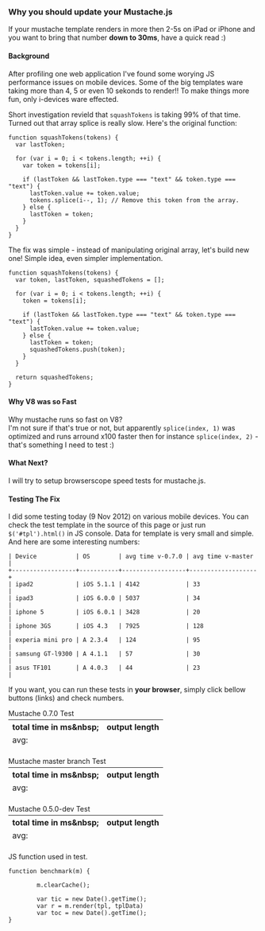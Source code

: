 
### Why you should **update your Mustache.js**

If your mustache template renders in more then 2-5s on iPad or iPhone
and you want to bring that number **down to 30ms**, have a quick read :)



#### Background

After profiling one web application I've found some worying JS
performance issues on mobile devices. Some of the big templates ware
taking more than 4, 5 or even 10 sekonds to render!! To make things
more fun, only i-devices ware effected.

Short investigation revield that `squashTokens` is taking 99% of that 
time. Turned out that array splice is really slow. Here's the original
function:

~~~~~
function squashTokens(tokens) {
  var lastToken;

  for (var i = 0; i < tokens.length; ++i) {
    var token = tokens[i];

    if (lastToken && lastToken.type === "text" && token.type === "text") {
      lastToken.value += token.value;
      tokens.splice(i--, 1); // Remove this token from the array.
    } else {
      lastToken = token;
    }
  }
}
~~~~~

The fix was simple - instead of manipulating original array, let's build
new one! Simple idea, even simpler implementation.

~~~~~
function squashTokens(tokens) {
  var token, lastToken, squashedTokens = [];

  for (var i = 0; i < tokens.length; ++i) {
    token = tokens[i];

    if (lastToken && lastToken.type === "text" && token.type === "text") {
      lastToken.value += token.value;
    } else {
      lastToken = token;
      squashedTokens.push(token);
    }
  }

  return squashedTokens; 
}
~~~~~



#### Why **V8** was so **Fast**

Why mustache runs so fast on V8?  
I'm not sure if that's true or not, but apparently `splice(index, 1)`
was optimized and runs arround x100 faster then for instance 
`splice(index, 2)` - that's something I need to test :)



#### What **Next**?

I will try to setup browserscope speed tests for mustache.js. 



#### **Testing** The Fix

I did some testing today (9 Nov 2012) on various mobile devices.
You can check the test template in the source of this page or just run
`$('#tpl').html()` in JS console. Data for template is very small and
simple. And here are some interesting numbers:

~~~~~
| Device           | OS        | avg time v-0.7.0 | avg time v-master |
+------------------+-----------+------------------+-------------------+
| ipad2            | iOS 5.1.1 | 4142             | 33                |
| ipad3            | iOS 6.0.0 | 5037             | 34                |
| iphone 5         | iOS 6.0.1 | 3428             | 20                |
| iphone 3GS       | iOS 4.3   | 7925             | 128               |
| experia mini pro | A 2.3.4   | 124              | 95                |
| samsung GT-l9300 | A 4.1.1   | 57               | 30                |
| asus TF101       | A 4.0.3   | 44               | 23                |
~~~~~

If you want, you can run these tests in **your browser**, simply click bellow
buttons (links) and check numbers.

<a class="btn btn-one">Mustache 0.7.0 Test</a>
<table style="margin: -10px 0px 20px 0px;">
<thead>
  <tr>
    <th>total time in ms&amp;nbsp;</th>
    <th>output length</th>
  </tr>
  <tr><td>avg: <span class="avg"></span></td><td></td></tr>
</thead>
<tbody class="out-one"></tbody></table>


<a class="btn btn-two">Mustache master branch Test</a>
<table style="margin: -10px 0px 20px 0px;">
<thead>
  <tr>
    <th>total time in ms&amp;nbsp;</th>
    <th>output length</th>
  </tr>
  <tr><td>avg: <span class="avg"></span></td><td></td></tr>
</thead>
<tbody class="out-two"></tbody>
</table>

<a class="btn btn-three">Mustache 0.5.0-dev Test</a>
<table style="margin: -10px 0px 20px 0px;">
<thead>
  <tr>
    <th>total time in ms&amp;nbsp;</th>
    <th>output length</th>
  </tr>
  <tr><td>avg: <span class="avg"></span></td><td></td></tr>
</thead>
<tbody class="out-three"></tbody>
</table>
JS function used in test.

~~~~~
function benchmark(m) {

        m.clearCache();

        var tic = new Date().getTime();
        var r = m.render(tpl, tplData)
        var toc = new Date().getTime();
}

~~~~~

<script src="//get.hoborglabs.com/mustache-test/mustache.js"></script>
<script src="//get.hoborglabs.com/mustache-test/mustache.new.js"></script>
<script src="//get.hoborglabs.com/mustache-test/mustache.0.5.js"></script>
<script type="text/template" id="tpl">
<div class="this will create a lot of tokens to squash">
	<p>{{name}}</p>
	<p class="mollis quis malesuada sit amet fermentum a sem">Lorem ipsum dolor sit ament. Praesent elementum, risus id laoreet gravida, ligula odio sagittis ante, id gravida purus libero vel quam. Cras nec augue ac sem ornare fermentum. Mauris nulla lacus, commodo non hendrerit id, ullamcorper eget nisi. Fusce at nisi sed velit sollicitudin tincidunt eu non magna.</p>
	<ul>
		<li class="auctor eros ac lacus euismod tristique">Maecenas neque ligula, porttitor vel congue sed, bibendum nec lectus. Donec vitae tortor ipsum, vitae facilisis velit. Praesent vehicula diam non lacus consequat a vestibulum velit mollis. Fusce interdum gravida risus, sed pharetra urna convallis nec. Suspendisse potenti.</li>
		<li>
			<div>
				<p>{{name}}</p>
				<p class="mollis quis malesuada sit amet fermentum a sem">Lorem ipsum dolor sit ament. Praesent elementum, risus id laoreet gravida, ligula odio sagittis ante, id gravida purus libero vel quam. Cras nec augue ac sem ornare fermentum. Mauris nulla lacus, commodo non hendrerit id, ullamcorper eget nisi. Fusce at nisi sed velit sollicitudin tincidunt eu non magna.</p>
				<a href="">Class aptent taciti sociosqu ad litora torquent per conubia nostra, per inceptos himenaeos. In vehicula ornare facilisis.</a>
			</div>
		</li>
		<li>
			<p class="mollis quis malesuada sit amet fermentum a sem">Lorem ipsum dolor sit ament. Praesent elementum, risus id laoreet gravida, ligula odio sagittis ante, id gravida purus libero vel quam. Cras nec augue ac sem ornare fermentum. Mauris nulla lacus, commodo non hendrerit id, ullamcorper eget nisi. Fusce at nisi sed velit sollicitudin tincidunt eu non magna.</p>
			<p class="mollis quis malesuada sit amet fermentum a sem">Lorem ipsum dolor sit ament. Praesent elementum, risus id laoreet gravida, ligula odio sagittis ante, id gravida purus libero vel quam. Cras nec augue ac sem ornare fermentum. Mauris nulla lacus, commodo non hendrerit id, ullamcorper eget nisi. Fusce at nisi sed velit sollicitudin tincidunt eu non magna.</p>
			<p class="mollis quis malesuada sit amet fermentum a sem">Lorem ipsum dolor sit ament. Praesent elementum, risus id laoreet gravida, ligula odio sagittis ante, id gravida purus libero vel quam. Cras nec augue ac sem ornare fermentum. Mauris nulla lacus, commodo non hendrerit id, ullamcorper eget nisi. Fusce at nisi sed velit sollicitudin tincidunt eu non magna.</p>
		</li>
	</ul>
	{{#list}}
	<div>
		<div>
			<ul>
				<li>{{ a }}</li>
				<li>
					<p class="mollis quis malesuada sit amet fermentum a sem">Lorem ipsum dolor sit ament. Praesent elementum, risus id laoreet gravida, ligula odio sagittis ante, id gravida purus libero vel quam. Cras nec augue ac sem ornare fermentum. Mauris nulla lacus, commodo non hendrerit id, ullamcorper eget nisi. Fusce at nisi sed velit sollicitudin tincidunt eu non magna.</p>
				</li>
				<li>{{ b }}</li>
				<li>
					<p class="mollis quis malesuada sit amet fermentum a sem">Lorem ipsum dolor sit ament. Praesent elementum, risus id laoreet gravida, ligula odio sagittis ante, id gravida purus libero vel quam. Cras nec augue ac sem ornare fermentum. Mauris nulla lacus, commodo non hendrerit id, ullamcorper eget nisi. Fusce at nisi sed velit sollicitudin tincidunt eu non magna.</p>
				</li>
				<li>{{ c }}</li>
				<li>
					<p class="mollis quis malesuada sit amet fermentum a sem">Lorem ipsum dolor sit ament. Praesent elementum, risus id laoreet gravida, ligula odio sagittis ante, id gravida purus libero vel quam. Cras nec augue ac sem ornare fermentum. Mauris nulla lacus, commodo non hendrerit id, ullamcorper eget nisi. Fusce at nisi sed velit sollicitudin tincidunt eu non magna.</p>
				</li>
			</ul>
		</div>
	</div>
	{{/list}}
<p>{{name}}</p>
        <p class="mollis quis malesuada sit amet fermentum a sem">Lorem ipsum dolor sit ament. Praesent elementum, risus id laoreet gravida, ligula odio sagittis ante, id gravida purus libero vel quam. Cras nec augue ac sem ornare fermentum. Mauris nulla lacus, commodo non hendrerit id, ullamcorper eget nisi. Fusce at nisi sed velit sollicitudin tincidunt eu non magna.</p>
        <ul>
                <li class="auctor eros ac lacus euismod tristique">Maecenas neque ligula, porttitor vel congue sed, bibendum nec lectus. Donec vitae tortor ipsum, vitae facilisis velit. Praesent vehicula diam non lacus consequat a vestibulum velit mollis. Fusce interdum gravida risus, sed pharetra urna convallis nec. Suspendisse potenti.</li>
                <li>
                        <div>
                                <p>{{name}}</p>
                                <p class="mollis quis malesuada sit amet fermentum a sem">Lorem ipsum dolor sit ament. Praesent elementum, risus id laoreet gravida, ligula odio sagittis ante, id gravida purus libero vel quam. Cras nec augue ac sem ornare fermentum. Mauris nulla lacus, commodo non hendrerit id, ullamcorper eget nisi. Fusce at nisi sed velit sollicitudin tincidunt eu non magna.</p>
                                <a href="">Class aptent taciti sociosqu ad litora torquent per conubia nostra, per inceptos himenaeos. In vehicula ornare facilisis.</a>
                        </div>
                </li>
                <li>
                        <p class="mollis quis malesuada sit amet fermentum a sem">Lorem ipsum dolor sit ament. Praesent elementum, risus id laoreet gravida, ligula odio sagittis ante, id gravida purus libero vel quam. Cras nec augue ac sem ornare fermentum. Mauris nulla lacus, commodo non hendrerit id, ullamcorper eget nisi. Fusce at nisi sed velit sollicitudin tincidunt eu non magna.</p>
                        <p class="mollis quis malesuada sit amet fermentum a sem">Lorem ipsum dolor sit ament. Praesent elementum, risus id laoreet gravida, ligula odio sagittis ante, id gravida purus libero vel quam. Cras nec augue ac sem ornare fermentum. Mauris nulla lacus, commodo non hendrerit id, ullamcorper eget nisi. Fusce at nisi sed velit sollicitudin tincidunt eu non magna.</p>
                        <p class="mollis quis malesuada sit amet fermentum a sem">Lorem ipsum dolor sit ament. Praesent elementum, risus id laoreet gravida, ligula odio sagittis ante, id gravida purus libero vel quam. Cras nec augue ac sem ornare fermentum. Mauris nulla lacus, commodo non hendrerit id, ullamcorper eget nisi. Fusce at nisi sed velit sollicitudin tincidunt eu non magna.</p>
                </li>
        </ul>

        {{#list}}
        <div>
                <div>
                        <ul>
                                <li>{{ a }}</li>
                                <li>
                                        <p class="mollis quis malesuada sit amet fermentum a sem">Lorem ipsum dolor sit ament. Praesent elementum, risus id laoreet gravida, ligula odio sagittis ante, id gravida purus libero vel quam. Cras nec augue ac sem ornare fermentum. Mauris nulla lacus, commodo non hendrerit id, ullamcorper eget nisi. Fusce at nisi sed velit sollicitudin tincidunt eu non
 magna.</p>
                                </li>                                <li>{{ b }}</li>
                                <li>
                                        <p class="mollis quis malesuada sit amet fermentum a sem">Lorem ipsum dolor sit ament. Praesent elementum, risus id laoreet gravida, ligula odio sagittis ante
, id gravida purus libero vel quam. Cras nec augue ac sem ornare fermentum. Mauris nulla lacus, commodo non hendrerit id, ullamcorper eget nisi. Fusce at nisi sed velit sollicitudin tincidunt eu non
 magna.</p>                                </li>                                <li>{{ c }}</li>
                                <li>
                                        <p class="mollis quis malesuada sit amet fermentum a sem">Lorem ipsum dolor sit ament. Praesent elementum, risus id laoreet gravida, ligula odio sagittis ante
, id gravida purus libero vel quam. Cras nec augue ac sem ornare fermentum. Mauris nulla lacus, commodo non hendrerit id, ullamcorper eget nisi. Fusce at nisi sed velit sollicitudin tincidunt eu non
 magna.</p>
                                </li>                        </ul>
                </div>        </div>
        {{/list}}

</div>
</script>
<script src="array-splice-on-safari.js"></script>
